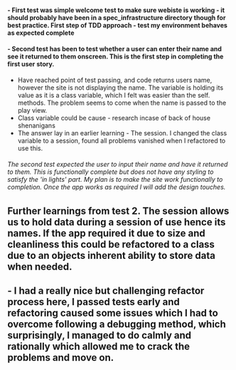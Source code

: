 #### - First test was simple welcome test to make sure webiste is working - it should probably have been in a spec_infrastructure directory though for best practice. First step of TDD approach - test my environment behaves as expected complete ####


#### - Second test has been to test whether a user can enter their name and see it returned to them onscreen. This is the first step in completing the first user story.
 - Have reached point of test passing, and code returns users name, however the site is not displaying the name. The variable is holding its value as it is a class variable, which I felt was easier than the self. methods. The problem seems to come when the name is passed to the play view.
 - Class variable could be cause - research incase of back of house shenanigans
- The answer lay in an earlier learning - The session. I changed the class variable to a session, found all problems vanished when I refactored to use this.
###### The second test expected the user to input their name and have it returned to them. This is functionally complete but does not have any styling to satisfy the 'in lights' part. My plan is to make the site work functionally to completion. Once the app works as required I will add the design touches. ######

## Further learnings from test 2. The session allows us to hold data during a session of use hence its names. If the app required it due to size and cleanliness this could be refactored to a class due to an objects inherent ability to store data when needed.
## - I had a really nice but challenging refactor process here, I passed tests early and refactoring caused some issues which I had to overcome following a debugging method, which surprisingly, I managed to do calmly and rationally which allowed me to crack the problems and move on.

